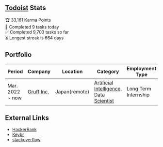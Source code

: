 ## [Todoist](https://todoist.com) Stats

<!-- TODO-IST:START -->
🏆  33,161 Karma Points           
🌸  Completed 9 tasks today           
✅  Completed 9,703 tasks so far           
⏳  Longest streak is 664 days
<!-- TODO-IST:END -->

## Portfolio

Period | Company | Location | Category | Employment Type
-- | -- | -- | -- | --
Mar. 2022 ~  now | [Gruff Inc.](https://gruff.co.jp) | Japan(remote) | [Artificial Intelligence, Data Scientist](https://01intern.com/job/1493.html) | Long Term Internship 

## External Links
- [HackerRank](https://www.hackerrank.com/kenteroshima)
- [Keybr](https://www.keybr.com/profile/954q754)
- [stackoverflow](https://stackoverflow.com/users/14981276)

<!--<details>
  <summary></summary>
</details>-->
<!-- [![GitHub Streak](https://github-readme-streak-stats.herokuapp.com/?user=gvanrossum&theme=dark)](https://git.io/streak-stats) -->
